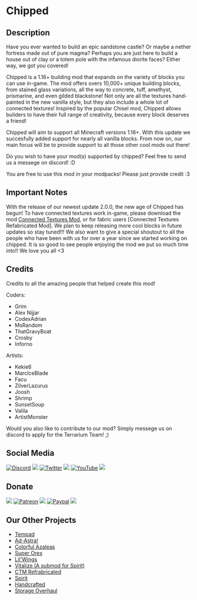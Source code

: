 # Chipped

## Description

Have you ever wanted to build an epic sandstone castle? Or maybe a nether fortress made out of pure magma? Perhaps you are just here to build a house out of clay or a totem pole with the infamous diorite faces? Either way, we got you covered!

Chipped is a 1.16+ building mod that expands on the variety of blocks you can use in-game. The mod offers overs 10,000+ unique building blocks, from stained glass variations, all the way to concrete,  tuff, amethyst, prismarine, and even gilded blackstone! Not only are all the textures hand-painted in the new vanilla style, but they also include a whole lot of connected textures! Inspired by the popular Chisel mod, Chipped allows builders to have their full range of creativity, because every block deserves a friend!

Chipped will aim to support all Minecraft versions 1.16+. With this update we succesfully added support for nearly all vanilla blocks. From now on, our main focus will be to provide support to all those other cool mods out there!

Do you wish to have your mod(s) supported by chipped? Feel free to send us a messege on discord! :D

You are free to use this mod in your modpacks! Please just provide credit :3

## Important Notes

With the release of our newest update 2.0.0, the new age of Chipped has begun! To have connected textures work in-game, please download the mod [Connected Textures Mod](https://www.curseforge.com/minecraft/mc-mods/ctm), or for fabric users [Connected Textures Refabricated Mod]. We plan to keep releasing more cool blocks in future updates so stay tuned!!!
We also want to give a special shoutout to all the people who have been with us for over a year since we started working on chipped. It is so good to see people enjoying the mod we put so much time into!! We love you all <3

## Credits

Credits to all the amazing people that helped create this mod! 

Coders:
* Grim
* Alex Nijjar
* CodexAdrian
* MsRandom
* ThatGravyBoat
* Crosby
* Inforno

Artists:
* Kekie6
* MarcIceBlade
* Facu
* ZilverLazurus
* Joosh
* Shrimp
* SunsetSoup
* Valila
* ArtistMonster

Would you also like to contribute to our mod? Simply messege us on discord to apply for the Terrarium Team! ;)

## Social Media
[![Discord](https://cdn.discordapp.com/attachments/721407493351407646/841063759078096966/discordlogo.png)](https://discord.gg/terrarium "Discord")
![](https://cdn.discordapp.com/attachments/843362690088042506/848395257087262760/blanklogo.png)
[![Twitter](https://cdn.discordapp.com/attachments/721407493351407646/841063761359798302/twitterlogo.png)](https://twitter.com/TerrariumEarth "Twitter")
![](https://cdn.discordapp.com/attachments/843362690088042506/848395257087262760/blanklogo.png)
[![YouTube](https://cdn.discordapp.com/attachments/721407493351407646/841063763151159297/youtubelogo.png)](https://www.youtube.com/channel/UCSfT3_pCrEzs_HcHr5wINRQ "YouTube")
![](https://cdn.discordapp.com/attachments/843362690088042506/848395257087262760/blanklogo.png)

## Donate

![](https://cdn.discordapp.com/attachments/843362690088042506/848395257087262760/blanklogo.png)
[![Patreon](https://cdn.discordapp.com/attachments/721407493351407646/841072839166787584/pintrestlogo.png)](https://www.patreon.com/terrariumearth "Patreon")
![](https://cdn.discordapp.com/attachments/843362690088042506/848395257087262760/blanklogo.png)
[![Paypal](https://cdn.discordapp.com/attachments/721407493351407646/841072837102927883/paypallogo.png)](https://www.paypal.com/paypalme/technomages?locale.x=en_US "Paypal")
![](https://cdn.discordapp.com/attachments/843362690088042506/848395257087262760/blanklogo.png)

## Our Other Projects

* [Tempad](https://www.curseforge.com/minecraft/mc-mods/tempad)
* [Ad-Astra!](https://www.curseforge.com/minecraft/mc-mods/ad-astra)
* [Colorful Azaleas](https://www.curseforge.com/minecraft/mc-mods/colorfulazaleas)
* [Super Ores](https://www.curseforge.com/minecraft/mc-mods/super-ores)
* [Lil'Wings](https://www.curseforge.com/minecraft/mc-mods/lil-wings)
* [Vitalize (A submod for Spirit)](https://www.curseforge.com/minecraft/mc-mods/vitalize)
* [CTM Refrabricated](https://www.curseforge.com/minecraft/mc-mods/ctm-refabricated)
* [Spirit](https://www.curseforge.com/minecraft/mc-mods/spirit)
* [Handcrafted](https://www.curseforge.com/minecraft/mc-mods/handcrafted)
* [Storage Overhaul](https://www.curseforge.com/minecraft/mc-mods/storage-overhaul)

